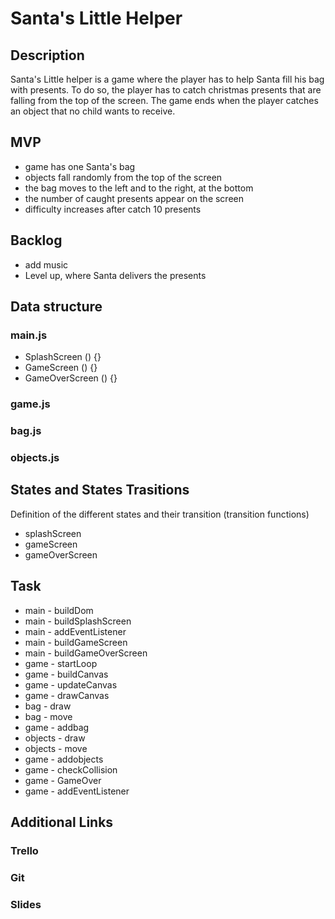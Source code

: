 # Santa's Little Helper

## Description
Santa's Little helper is a game where the player has to help Santa fill his bag with presents. To do so, the player has to catch christmas presents that are falling from the top of the screen. The game ends when the player catches an object that no child wants to receive.

## MVP
- game has one Santa's bag
- objects fall randomly from the top of the screen
- the bag moves to the left and to the right, at the bottom
- the number of caught presents appear on the screen
- difficulty increases after catch 10 presents

## Backlog
- add music
- Level up, where Santa delivers the presents

## Data structure
### main.js
- SplashScreen () {}
- GameScreen () {}
- GameOverScreen () {}

### game.js

### bag.js

### objects.js

## States and States Trasitions
Definition of the different states and their transition (transition functions)

- splashScreen
- gameScreen
- gameOverScreen

## Task

- main - buildDom
- main - buildSplashScreen
- main - addEventListener
- main - buildGameScreen
- main - buildGameOverScreen
- game - startLoop
- game - buildCanvas
- game - updateCanvas
- game - drawCanvas
- bag - draw
- bag - move
- game - addbag
- objects - draw
- objects - move
- game - addobjects
- game - checkCollision
- game - GameOver
- game - addEventListener

## Additional Links
### Trello
### Git
### Slides
